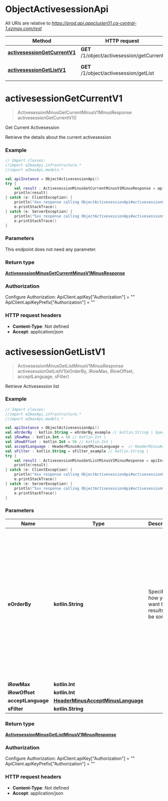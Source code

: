 # ObjectActivesessionApi

All URIs are relative to *https://prod.api.appcluster01.ca-central-1.ezmax.com/rest*

Method | HTTP request | Description
------------- | ------------- | -------------
[**activesessionGetCurrentV1**](ObjectActivesessionApi.md#activesessionGetCurrentV1) | **GET** /1/object/activesession/getCurrent | Get Current Activesession
[**activesessionGetListV1**](ObjectActivesessionApi.md#activesessionGetListV1) | **GET** /1/object/activesession/getList | Retrieve Activesession list


<a name="activesessionGetCurrentV1"></a>
# **activesessionGetCurrentV1**
> ActivesessionMinusGetCurrentMinusV1MinusResponse activesessionGetCurrentV1()

Get Current Activesession

Retrieve the details about the current activesession

### Example
```kotlin
// Import classes:
//import eZmaxApi.infrastructure.*
//import eZmaxApi.models.*

val apiInstance = ObjectActivesessionApi()
try {
    val result : ActivesessionMinusGetCurrentMinusV1MinusResponse = apiInstance.activesessionGetCurrentV1()
    println(result)
} catch (e: ClientException) {
    println("4xx response calling ObjectActivesessionApi#activesessionGetCurrentV1")
    e.printStackTrace()
} catch (e: ServerException) {
    println("5xx response calling ObjectActivesessionApi#activesessionGetCurrentV1")
    e.printStackTrace()
}
```

### Parameters
This endpoint does not need any parameter.

### Return type

[**ActivesessionMinusGetCurrentMinusV1MinusResponse**](ActivesessionMinusGetCurrentMinusV1MinusResponse.md)

### Authorization


Configure Authorization:
    ApiClient.apiKey["Authorization"] = ""
    ApiClient.apiKeyPrefix["Authorization"] = ""

### HTTP request headers

 - **Content-Type**: Not defined
 - **Accept**: application/json

<a name="activesessionGetListV1"></a>
# **activesessionGetListV1**
> ActivesessionMinusGetListMinusV1MinusResponse activesessionGetListV1(eOrderBy, iRowMax, iRowOffset, acceptLanguage, sFilter)

Retrieve Activesession list

### Example
```kotlin
// Import classes:
//import eZmaxApi.infrastructure.*
//import eZmaxApi.models.*

val apiInstance = ObjectActivesessionApi()
val eOrderBy : kotlin.String = eOrderBy_example // kotlin.String | Specify how you want the results to be sorted
val iRowMax : kotlin.Int = 56 // kotlin.Int | 
val iRowOffset : kotlin.Int = 56 // kotlin.Int | 
val acceptLanguage : HeaderMinusAcceptMinusLanguage =  // HeaderMinusAcceptMinusLanguage | 
val sFilter : kotlin.String = sFilter_example // kotlin.String | 
try {
    val result : ActivesessionMinusGetListMinusV1MinusResponse = apiInstance.activesessionGetListV1(eOrderBy, iRowMax, iRowOffset, acceptLanguage, sFilter)
    println(result)
} catch (e: ClientException) {
    println("4xx response calling ObjectActivesessionApi#activesessionGetListV1")
    e.printStackTrace()
} catch (e: ServerException) {
    println("5xx response calling ObjectActivesessionApi#activesessionGetListV1")
    e.printStackTrace()
}
```

### Parameters

Name | Type | Description  | Notes
------------- | ------------- | ------------- | -------------
 **eOrderBy** | **kotlin.String**| Specify how you want the results to be sorted | [optional] [enum: pkiActivesessionID_ASC, pkiActivesessionID_DESC, fkiUserID_ASC, fkiUserID_DESC, fkiComputerID_ASC, fkiComputerID_DESC, fkiCompanyID_ASC, fkiCompanyID_DESC, fkiDepartmentID_ASC, fkiDepartmentID_DESC, sCompanyNameX_ASC, sCompanyNameX_DESC, sDepartmentNameX_ASC, sDepartmentNameX_DESC, sActivesessionLoginname_ASC, sActivesessionLoginname_DESC, sComputerDescription_ASC, sComputerDescription_DESC, dtActivesessionFirsthit_ASC, dtActivesessionFirsthit_DESC, dtActivesessionLasthit_ASC, dtActivesessionLasthit_DESC, sActivesessionIP_ASC, sActivesessionIP_DESC]
 **iRowMax** | **kotlin.Int**|  | [optional]
 **iRowOffset** | **kotlin.Int**|  | [optional]
 **acceptLanguage** | [**HeaderMinusAcceptMinusLanguage**](.md)|  | [optional] [enum: *, en, fr]
 **sFilter** | **kotlin.String**|  | [optional]

### Return type

[**ActivesessionMinusGetListMinusV1MinusResponse**](ActivesessionMinusGetListMinusV1MinusResponse.md)

### Authorization


Configure Authorization:
    ApiClient.apiKey["Authorization"] = ""
    ApiClient.apiKeyPrefix["Authorization"] = ""

### HTTP request headers

 - **Content-Type**: Not defined
 - **Accept**: application/json

